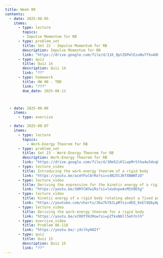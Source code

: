 ```yaml
---
title: Week 09
contents:
  - date: 2025-08-05
    items:
      - type: lecture
        topics:
        - Impulse Momentum for RB
      - type: problem_set
        title: Set 22 - Impulse Momentum for RB
        description: Impulse Momentum for RB
        link: "https://drive.google.com/file/d/116_8ptZ6PmlEzuNu7fXu4ORFZznopqk4/view?usp=drivesdk"
      - type: quiz
        title: Quiz 14
        description: Quiz 14
        link: "??"
      - type: homework
        title: HW 08 - TBD
        link: "???"
        due_date: 2025-08-12



  - date: 2025-08-06
    items:
      - type: exercise

  - date: 2025-08-07
    items:
      - type: lecture
        topics:
          - Work-Energy Theorem for RB
      - type: problem_set
        title: Set 23 - Work-Energy Theorem for RB
        description: Work-Energy Theorem for RB
        link: "https://drive.google.com/file/d/1Rm52iKlLwpMrStha4w3dxqBGBs0OYq9c/view?usp=drivesdk"
      - type: lecture_video
        title: Introducing the work-energy theorem of a rigid body
        link: "https://youtu.be/acmYFwl8rRo?si=s4NJ5lJKfXNWWTzD"
      - type: lecture_video
        title: Deriving the expression for the kinetic energy of a rigid body
        link: "https://youtu.be/3HRYCW7wiRs?si=leuUvpe4cM1V0E5g"
      - type: lecture_video
        title: Kinetic energy of a rigid body rotating about a fixed point
        link: "https://youtube.com/shorts/3bu7kY8JLpM?si=dEQ_0xEl9QbyApRS"
      - type: lecture_video
        title: Deriving the work-energy theorem for a rigid body
        link: "https://youtu.be/vCROTYHJRow?si=pZfkxNbll5eh7nlh"
      - type: exercise_video
        title: Problem 06-118
        link: "https://youtu.be/-jdslhyHAIY"
      - type: quiz
        title: Quiz 15
        description: Quiz 15
        link: "??"
---
```

